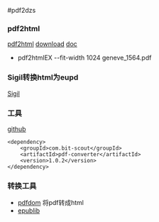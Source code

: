 #pdf2dzs

### pdf2html
[pdf2html](https://github.com/coolwanglu/pdf2htmlEX)
[download](https://soft.rubypdf.com/software/pdf2htmlex-windows-version)
[doc](https://wang-lu.com/pdf2htmlEX/doc/tb108wang.html)
* pdf2htmlEX --fit-width 1024 geneve_1564.pdf


### Sigil转换html为eupd
[Sigil](https://github.com/Sigil-Ebook/Sigil/releases/tag/1.9.10)

### 工具
[github](https://github.com/jmrozanec/pdf-converter)

```
<dependency>
    <groupId>com.bit-scout</groupId>
    <artifactId>pdf-converter</artifactId>
    <version>1.0.2</version>
</dependency>
```

### 转换工具
* [pdfdom](https://github.com/radkovo/Pdf2Dom) 将pdf转成html
* [epublib](https://github.com/psiegman/epublib)